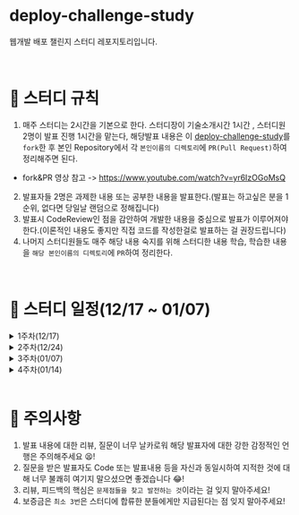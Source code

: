# deploy-challenge-study
웹개발 배포 챌린지 스터디 레포지토리입니다.

<br>

# 📢 스터디 규칙
1. 매주 스터디는 2시간을 기본으로 한다. 스터디장이 기술소개시간 1시간 , 스터디원 2명이 발표 진행 1시간을 맡는다, 해당발표 내용은 이 [deploy-challenge-study](https://github.com/mooh2jj/deploy-challenge-study)를 `fork`한 후 본인 Repository에서 각 `본인이름의 디렉토리`에 `PR(Pull Request)`하여 정리해주면 된다.
  * fork&PR 영상 참고 -> https://www.youtube.com/watch?v=yr6IzOGoMsQ

2. 발표자들 2명은 과제한 내용 또는 공부한 내용을 발표한다.(발표는 하고싶은 분을 1순위, 없다면 당일날 랜덤으로 정해집니다)
3. 발표시 CodeReview인 점을 감안하여 개발한 내용을 중심으로 발표가 이루어져야 한다.(이론적인 내용도 좋지만 직접 코드를 작성한걸로 발표하는 걸 권장드립니다)
4. 나머지 스터디원들도 매주 해당 내용 숙지를 위해 스터디한 내용 학습, 학습한 내용을 `해당 본인이름의 디렉토리`에 `PR`하여 정리한다. 


<br>

# 📅 스터디 일정(12/17 ~ 01/07)

<details>
<summary>1주차(12/17)</summary>
<div markdown="1">

* 자기소개 시간
* 스터디 취지, 방향, 구성 방식 설명
* 과제 
``` 
1) 사용 툴 설치및 이해하기 
 * IntelliJ(얼티메이트 버전 추천-플러그인 사용 가능)
 * MySQL, DB 접속 HediSQL 
 * e2e 테스트용 postman
 * git/github

2) 해당 레포지토리 fork & PR 해보기 
 
3) SpringBoot, JPA(ORM), Mysql 사용 간단한 CRUD REST API 만들기(Entity 명은 각자 취향대로)

4) 배포 환경설정 구축
 * AWS 가입 -> EC2 인스턴스 만들기  
 * Docker 설치하기(윈도우의 경우 wsl2 설치해야)
```
* 환경셋팅 : https://www.notion.so/bb4d80cb1a094696b8ff27f4cd52bb00

 <br>
 
</div>
</details>

<details>
<summary>2주차(12/24)</summary>
<div markdown="1">

* 백앤드 프로젝트 배포 구조도(springBoot - jenkins- docker)
* 김종훈, 이여울님 발표
* gradle 빌드 jar, docker container 작동 로컬에서 확인
* crud -> jpa dto response 확인
* 정리 : https://www.notion.so/2week-48ad0851088b497fa8335c1cf133f7e6

* 과제 
``` 
1) aws ec2 인스턴스에서 프로젝트 gradle jar 실행하기, 
ec2 인스턴스 docker 설치 -> docker image 만들고 프로젝트 docker 실행하기

2) docker로 jenkins 설치하기(로컬, ec2) 

3) exception 처리를 위한 exceptionHandler 구현하기

4) 챌린지 과제 - Junit5 테스트 작성하기(controller, service)
```
</div>
</details>

<details>
<summary>3주차(01/07)</summary>
<div markdown="1">

* 코드리뷰 과제 - 현지수님 exceptionHander 커스터마이징, docker runtime 오류 문제
* AWS EC2 생성 -> docker 설치, docker 컨테이너 실행 확인
* 기본 docker 명령어 / 리눅스 명령어 정리
* jenkins가 사용되는 이유
* Jenkins freestyle 프로젝트 생성 & 원격서버 ssh 사용 docker 컨테이너 배포 (nohup이란?)
* 정리 : https://www.notion.so/3week-e03d67a16de34b6a9f67ef4d42a2cb51

* 과제 
``` 
1) MySQL docker 컨테이너 실행 및 기존 프로젝트 docker 컨테이너 연동하기

2) ssh 명령어, scp 명령어 사용해보기

3) 3주차 내용 때 한 jenkins Freestyle 프로젝트로 원격 서버 ssh 접속, docker 배포 해보기

4) 챌린지 과제 -  git Repository 연동 commit된 내용 반영 -> gradle jar 생성 
-> dockerizing(docker build -> push) -> ssh 서버 docker run 배포 해보기
```
</div>
</details>

<details>
<summary>4주차(01/14)</summary>
<div markdown="1">

* 코드리뷰 및 소개 기술 정리
* Jenkins 배포 자동화 과정(jenkins freestyle 프로젝트)
  1) git private 설정 - ssh Deploy key 등록
  2) git webhooks(핵심)
  3) gradle wrapper execute 설정
  4) docker build -> docker login -> docker push
  5) ssh 원격서버 -> docker run (docker rm & rmi)
* 정리 : https://rain-tank-b79.notion.site/4week-a987f01ccbb34baba6d24fb0aeb75752

* 과제 
``` 
1) 지난 과정 docker 기술 리마인드 

2) MySQL docker 컨테이너 실행 및 기존 프로젝트 docker 컨테이너 연동하기 (AWS)

3) 챌린지 과제 - docker pipeline 프로젝트로 진행 
git Repository 연동 commit된 내용 반영 -> gradle jar 생성 
-> dockerizing(docker build -> push) -> ssh 서버 docker run 배포 해보기

```
</div>
</details>

<br>

# 🎃 주의사항

1. 발표 내용에 대한 리뷰, 질문이 너무 날카로워 해당 발표자에 대한 강한 감정적인 언행은 주의해주세요 😫!
2. 질문을 받은 발표자도 Code 또는 발표내용 등을 자신과 동일시하여 지적한 것에 대해 너무 불쾌히 여기지 말으셨으면 좋겠습니다 😂!
3. 리뷰, 피드백의 핵심은 `문제점들을 찾고 발전하는 것`이라는 걸 잊지 말아주세요!
4. 보증금은 `최소 3번`은 스터디에 합류한 분들에게만 지급된다는 점 잊지 말아주세요!
